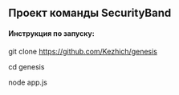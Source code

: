 ## Проект команды SecurityBand

#### Инструкция по запуску:

git clone https://github.com/Kezhich/genesis

cd genesis

node app.js